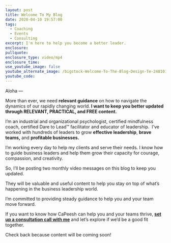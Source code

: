```yaml
---
layout: post
title: Welcome To My Blog
date: 2020-04-10 19:57:00
tags:
  - Coaching
  - Events
  - Consulting
excerpt: I'm here to help you become a better leader.
enclosure:
pullquote:
enclosure_type: video/mp4
enclosure_time:
use_youtube_image: false
youtube_alternate_image: /bigstock-Welcome-To-The-Blog-Design-Te-248101492.jpg
youtube_code:
---
```


Aloha —&nbsp;

More than ever, we need&nbsp;**relevant guidance**&nbsp;on how to navigate the dynamics of our rapidly changing world.**&nbsp;I want to keep you better updated through RELEVANT, PRACTICAL, and FREE content.**

I’m an industrial and organizational psychologist, certified mindfulness coach, certified Dare to Lead™ facilitator and educator of leadership.&nbsp; I’ve worked with hundreds of leaders to grow&nbsp;**effective leadership**, **brave teams,** and **profitable businesses.**

I’m working every day to help my clients and serve their needs. I know how to guide business leaders and help them grow their capacity for courage, compassion, and creativity.

So, I’ll be posting two monthly video messages on this blog to keep you updated.&nbsp;

They will be valuable and useful content to help you stay on top of what’s happening in the business leadership world.&nbsp;

I’m committed to providing steady guidance to help you and your team move forward.

If you want to know how CaPeesh can help you and your teams thrive, [**set up a consultation call with me**](https://capeeshconsulting.com/contact/)&nbsp;and let’s explore if we’d be a good fit together.

Check back because content will be coming soon\!